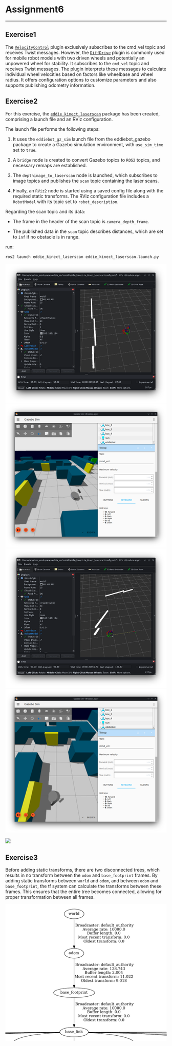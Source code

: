 # Assignment6
----

## Exercise1
The [`VelocityControl`](https://gazebosim.org/api/sim/7/classgz_1_1sim_1_1systems_1_1VelocityControl.html) plugin exclusively subscribes to the cmd_vel topic and receives Twist messages. However, the [`DiffDrive`](https://gazebosim.org/api/sim/7/classgz_1_1sim_1_1systems_1_1DiffDrive.html) plugin is commonly used for mobile robot models with two driven wheels and potentially an unpowered wheel for stability. It subscribes to the `cmd_vel` topic and receives Twist messages. The plugin interprets these messages to calculate individual wheel velocities based on factors like wheelbase and wheel radius. It offers configuration options to customize parameters and also supports publishing odometry information.

## Exercise2

For this exercise, the [`eddie_kinect_laserscan`](eddie_kinect_laserscan) package has been created, comprising a launch file and an RViz configuration.

The launch file performs the following steps:

1. It uses the `eddiebot_gz_sim` launch file from the eddiebot_gazebo package to create a Gazebo simulation environment, with `use_sim_time` set to `true`.

2. A `bridge` node is created to convert Gazebo topics to `ROS2` topics, and necessary remaps are established.

3. The `depthimage_to_laserscan` node is launched, which subscribes to image topics and publishes the `scan` topic containing the laser scans.

4. Finally, an `RViz2` node is started using a saved config file along with the required static transforms. The RViz configuration file includes a `RobotModel` with its topic set to `robot_description`.

Regarding the scan topic and its data:

- The frame in the header of the scan topic is `camera_depth_frame`.

- The published data in the `scan` topic describes distances, which are set to `inf` if no obstacle is in range.

run:
```bash
ros2 launch eddie_kinect_laserscan eddie_kinect_laserscan.launch.py
```

![](../../assets/assignments/assignment6/1.png)
![](../../assets/assignments/assignment6/2.png)
![](../../assets/assignments/assignment6/3.png)
![](../../assets/assignments/assignment6/4.png)

![](../../assets/assignments/assignment6/out.gif)

## Exercise3
Before adding static transforms, there are two disconnected trees, which results in no transform between the `odom` and `base_footprint` frames. By adding static transforms between `world` and `odom`, and between `odom` and `base_footprint`, the tf system can calculate the transforms between these frames. This ensures that the entire tree becomes connected, allowing for proper transformation between all frames.

![](../../assets/assignments/assignment6/5.png)

